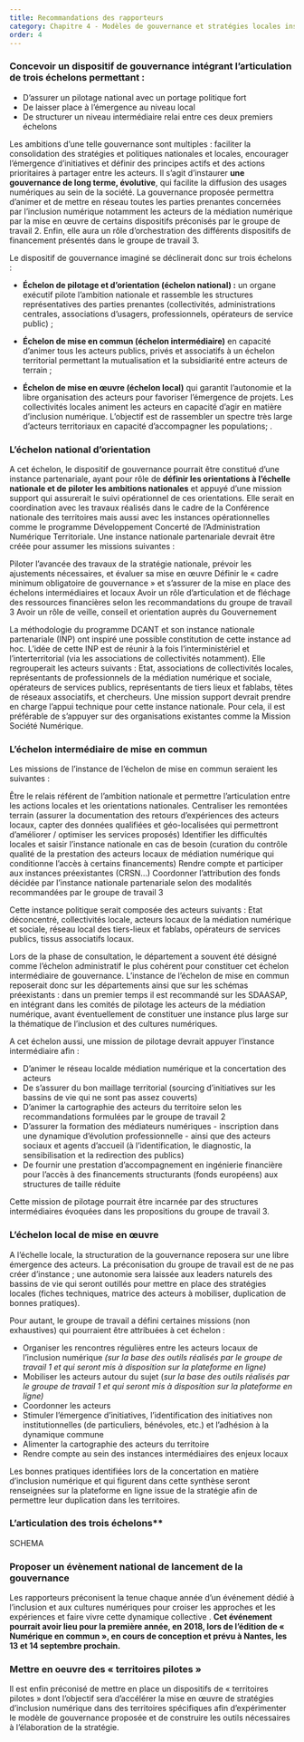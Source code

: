 ```yaml
---
title: Recommandations des rapporteurs
category: Chapitre 4 - Modèles de gouvernance et stratégies locales inspirantes
order: 4
---
```


### Concevoir un dispositif de gouvernance int&eacute;grant l’articulation de trois &eacute;chelons permettant :

* D’assurer un pilotage national avec un portage politique fort
* De laisser place &agrave; l’&eacute;mergence au niveau local
* De structurer un niveau interm&eacute;diaire relai entre ces deux premiers &eacute;chelons

Les ambitions d’une telle gouvernance sont multiples : faciliter la consolidation des strat&eacute;gies et politiques nationales et locales, encourager l’&eacute;mergence d’initiatives et d&eacute;finir des principes actifs et des actions prioritaires &agrave; partager entre les acteurs. Il s’agit d’instaurer **une gouvernance de long terme, &eacute;volutive**, qui facilite la diffusion des usages num&eacute;riques au sein de la soci&eacute;t&eacute;. La gouvernance propos&eacute;e permettra d’animer et de mettre en r&eacute;seau toutes les parties prenantes concern&eacute;es par l’inclusion num&eacute;rique notamment les acteurs de la m&eacute;diation num&eacute;rique par la mise en œuvre de certains dispositifs pr&eacute;conis&eacute;s par le groupe de travail 2. Enfin, elle aura un r&ocirc;le d’orchestration des diff&eacute;rents dispositifs de financement pr&eacute;sent&eacute;s dans le groupe de travail 3.

Le dispositif de gouvernance imagin&eacute; se d&eacute;clinerait donc sur trois &eacute;chelons :

* **&Eacute;chelon de pilotage et d’orientation (&eacute;chelon national) :** un organe ex&eacute;cutif pilote l’ambition nationale et rassemble les structures repr&eacute;sentatives des parties prenantes (collectivit&eacute;s, administrations centrales, associations d’usagers, professionnels, op&eacute;rateurs de service public) ;
* **&Eacute;chelon de mise en commun (&eacute;chelon interm&eacute;diaire)** en capacit&eacute; d’animer tous les acteurs publics, priv&eacute;s et associatifs &agrave; un &eacute;chelon territorial permettant la mutualisation et la subsidiarit&eacute; entre acteurs de terrain ;

* **&Eacute;chelon de mise en œuvre (&eacute;chelon local)** qui garantit l’autonomie et la libre organisation des acteurs pour favoriser l’&eacute;mergence de projets. Les collectivit&eacute;s locales animent les acteurs en capacit&eacute; d’agir en mati&egrave;re d’inclusion num&eacute;rique. L’objectif est de rassembler un spectre tr&egrave;s large d’acteurs territoriaux en capacit&eacute; d’accompagner les populations; .

### **L’&eacute;chelon national d’orientation**

A cet &eacute;chelon, le dispositif de gouvernance pourrait &ecirc;tre constitu&eacute; d’une instance partenariale, ayant pour r&ocirc;le de **d&eacute;finir les orientations &agrave; l’&eacute;chelle nationale et de piloter les ambitions nationales** et appuy&eacute; d’une mission support qui assurerait le suivi op&eacute;rationnel de ces orientations. Elle serait en coordination avec les travaux r&eacute;alis&eacute;s dans le cadre de la Conf&eacute;rence nationale des territoires mais aussi avec les instances op&eacute;rationnelles comme le programme D&eacute;veloppement Concert&eacute; de l’Administration Num&eacute;rique Territoriale. Une instance nationale partenariale devrait &ecirc;tre cr&eacute;&eacute;e pour assumer les missions suivantes :

Piloter l’avanc&eacute;e des travaux de la strat&eacute;gie nationale, pr&eacute;voir les ajustements n&eacute;cessaires, et &eacute;valuer sa mise en œuvre D&eacute;finir le &laquo; cadre minimum obligatoire de gouvernance &raquo; et s’assurer de la mise en place des &eacute;chelons interm&eacute;diaires et locaux Avoir un r&ocirc;le d’articulation et de fl&eacute;chage des ressources financi&egrave;res selon les recommandations du groupe de travail 3 Avoir un r&ocirc;le de veille, conseil et orientation aupr&egrave;s du Gouvernement

La m&eacute;thodologie du programme DCANT et son instance nationale partenariale (INP) ont inspir&eacute; une possible constitution de cette instance ad hoc. L’id&eacute;e de cette INP est de r&eacute;unir &agrave; la fois l’interminist&eacute;riel et l’interterritorial (via les associations de collectivit&eacute;s notamment). Elle regrouperait les acteurs suivants : Etat, associations de collectivit&eacute;s locales, repr&eacute;sentants de professionnels de la m&eacute;diation num&eacute;rique et sociale, op&eacute;rateurs de services publics, repr&eacute;sentants de tiers lieux et fablabs, t&ecirc;tes de r&eacute;seaux associatifs, et chercheurs. Une mission support devrait prendre en charge l’appui technique pour cette instance nationale. Pour cela, il est pr&eacute;f&eacute;rable de s’appuyer sur des organisations existantes comme la Mission Soci&eacute;t&eacute; Num&eacute;rique.

### L’&eacute;chelon interm&eacute;diaire de mise en commun

Les missions de l’instance de l’&eacute;chelon de mise en commun seraient les suivantes :

&Ecirc;tre le relais r&eacute;f&eacute;rent de l’ambition nationale et permettre l’articulation entre les actions locales et les orientations nationales. Centraliser les remont&eacute;es terrain (assurer la documentation des retours d’exp&eacute;riences des acteurs locaux, capter des donn&eacute;es qualifi&eacute;es et g&eacute;o-localis&eacute;es qui permettront d’am&eacute;liorer / optimiser les services propos&eacute;s) Identifier les difficult&eacute;s locales et saisir l’instance nationale en cas de besoin (curation du contr&ocirc;le qualit&eacute; de la prestation des acteurs locaux de m&eacute;diation num&eacute;rique qui conditionne l’acc&egrave;s &agrave; certains financements) Rendre compte et participer aux instances pr&eacute;existantes (CRSN…) Coordonner l’attribution des fonds d&eacute;cid&eacute;e par l’instance nationale partenariale selon des modalit&eacute;s recommand&eacute;es par le groupe de travail 3

Cette instance politique serait compos&eacute;e des acteurs suivants : Etat d&eacute;concentr&eacute;, collectivit&eacute;s locale, acteurs locaux de la m&eacute;diation num&eacute;rique et sociale, r&eacute;seau local des tiers-lieux et fablabs, op&eacute;rateurs de services publics, tissus associatifs locaux.

Lors de la phase de consultation, le d&eacute;partement a souvent &eacute;t&eacute; d&eacute;sign&eacute; comme l’&eacute;chelon administratif le plus coh&eacute;rent pour constituer cet &eacute;chelon interm&eacute;diaire de gouvernance. L’instance de l’&eacute;chelon de mise en commun reposerait donc sur les d&eacute;partements ainsi que sur les sch&eacute;mas pr&eacute;existants : dans un premier temps il est recommand&eacute; sur les SDAASAP, en int&eacute;grant dans les comit&eacute;s de pilotage les acteurs de la m&eacute;diation num&eacute;rique, avant &eacute;ventuellement de constituer une instance plus large sur la th&eacute;matique de l’inclusion et des cultures num&eacute;riques.

A cet &eacute;chelon aussi, une mission de pilotage devrait appuyer l’instance interm&eacute;diaire afin :

* D’animer le r&eacute;seau localde m&eacute;diation num&eacute;rique et la concertation des acteurs
* De s’assurer du bon maillage territorial (sourcing d’initiatives sur les bassins de vie qui ne sont pas assez couverts)
* D’animer la cartographie des acteurs du territoire selon les recommandations formul&eacute;es par le groupe de travail 2
* D’assurer la formation des m&eacute;diateurs num&eacute;riques - inscription dans une dynamique d’&eacute;volution professionnelle - ainsi que des acteurs sociaux et agents d’accueil (&agrave; l’identification, le diagnostic, la sensibilisation et la redirection des publics)
* De fournir une prestation d’accompagnement en ing&eacute;nierie financi&egrave;re pour l’acc&egrave;s &agrave; des financements structurants (fonds europ&eacute;ens) aux structures de taille r&eacute;duite

Cette mission de pilotage pourrait &ecirc;tre incarn&eacute;e par des structures interm&eacute;diaires &eacute;voqu&eacute;es dans les propositions du groupe de travail 3.

### L’&eacute;chelon local de mise en œuvre

A l’&eacute;chelle locale, la structuration de la gouvernance reposera sur une libre &eacute;mergence des acteurs. La pr&eacute;conisation du groupe de travail est de ne pas cr&eacute;er d’instance ; une autonomie sera laiss&eacute;e aux leaders naturels des bassins de vie qui seront outill&eacute;s pour mettre en place des strat&eacute;gies locales (fiches techniques, matrice des acteurs &agrave; mobiliser, duplication de bonnes pratiques).

Pour autant, le groupe de travail a d&eacute;fini certaines missions (non exhaustives) qui pourraient &ecirc;tre attribu&eacute;es &agrave; cet &eacute;chelon :

* Organiser les rencontres r&eacute;guli&egrave;res entre les acteurs locaux de l’inclusion num&eacute;rique *(sur la base des outils r&eacute;alis&eacute;s par le groupe de travail 1 et qui seront mis &agrave; disposition sur la plateforme en ligne)*
* Mobiliser les acteurs autour du sujet (*sur la base des outils r&eacute;alis&eacute;s par le groupe de travail 1 et qui seront mis &agrave; disposition sur la plateforme en ligne)*
* Coordonner les acteurs
* Stimuler l’&eacute;mergence d’initiatives, l’identification des initiatives non institutionnelles (de particuliers, b&eacute;n&eacute;voles, etc.) et l’adh&eacute;sion &agrave; la dynamique commune
* Alimenter la cartographie des acteurs du territoire
* Rendre compte au sein des instances interm&eacute;diaires des enjeux locaux

Les bonnes pratiques identifi&eacute;es lors de la concertation en mati&egrave;re d’inclusion num&eacute;rique et qui figurent dans cette synth&egrave;se seront renseign&eacute;es sur la plateforme en ligne issue de la strat&eacute;gie afin de permettre leur duplication dans les territoires.

### L’articulation des trois &eacute;chelons\*\*

SCHEMA

### Proposer un &eacute;v&egrave;nement national de lancement de la gouvernance

Les rapporteurs pr&eacute;conisent la tenue chaque ann&eacute;e d’un &eacute;v&eacute;nement d&eacute;di&eacute; &agrave; l’inclusion et aux cultures num&eacute;riques pour croiser les approches et les exp&eacute;riences et faire vivre cette dynamique collective . **Cet &eacute;v&eacute;nement pourrait avoir lieu pour la premi&egrave;re ann&eacute;e, en 2018, lors de l’&eacute;dition de &laquo; Num&eacute;rique en commun &raquo;, en cours de conception et pr&eacute;vu &agrave; Nantes, les 13 et 14 septembre prochain.**

### Mettre en oeuvre des &laquo; territoires pilotes &raquo;

Il est enfin pr&eacute;conis&eacute; de mettre en place un dispositifs de &laquo; territoires pilotes &raquo; dont l’objectif sera d’acc&eacute;l&eacute;rer la mise en œuvre de strat&eacute;gies d’inclusion num&eacute;rique dans des territoires sp&eacute;cifiques afin d’exp&eacute;rimenter le mod&egrave;le de gouvernance propos&eacute;e et de construire les outils n&eacute;cessaires &agrave; l’&eacute;laboration de la strat&eacute;gie.